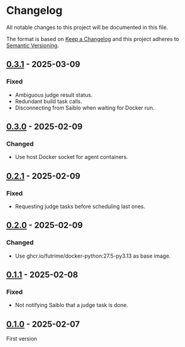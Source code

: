 # Changelog

All notable changes to this project will be documented in this file.

The format is based on [Keep a Changelog](https://keepachangelog.com/)
and this project adheres to [Semantic Versioning](https://semver.org/).

## [0.3.1] - 2025-03-09

### Fixed

- Ambiguous judge result status.
- Redundant build task calls.
- Disconnecting from Saiblo when waiting for Docker run.

## [0.3.0] - 2025-02-09

### Changed

- Use host Docker socket for agent containers.

## [0.2.1] - 2025-02-09

### Fixed

- Requesting judge tasks before scheduling last ones.

## [0.2.0] - 2025-02-09

### Changed

- Use ghcr.io/futrime/docker-python:27.5-py3.13 as base image.

## [0.1.1] - 2025-02-08

### Fixed

- Not notifying Saiblo that a judge task is done.

## [0.1.0] - 2025-02-07

First version

[0.3.1]: https://github.com/thuasta/saiblo-worker/compare/v0.3.0...v0.3.1
[0.3.0]: https://github.com/thuasta/saiblo-worker/compare/v0.2.1...v0.3.0
[0.2.1]: https://github.com/thuasta/saiblo-worker/compare/v0.2.0...v0.2.1
[0.2.0]: https://github.com/thuasta/saiblo-worker/compare/v0.1.1...v0.2.0
[0.1.1]: https://github.com/thuasta/saiblo-worker/compare/v0.1.0...v0.1.1
[0.1.0]: https://github.com/thuasta/saiblo-worker/releases/tag/v0.1.0
